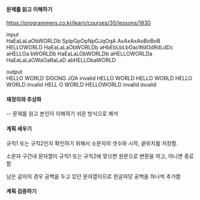 #### 문제를 읽고 이해하기
https://programmers.co.kr/learn/courses/30/lessons/1830

input</br>
HaEaLaLaObWORLDb
SpIpGpOpNpGJqOqA
AxAxAxAoBoBoB
HELLOWORLD
HaEaLaLaObWORLDb
aHbEbLbLbOacWdOdRdLdDc
aHELLOa bWORLDb
HaEaLaLObWORLDb
aHELLOWORLDa
HaEaLaLaOWaOaRaLaD
abHELLObaWORLD

output</br>
HELLO WORLD
SIGONG JOA
invalid
HELLO WORLD
HELLO WORLD
HELLO WORLD
invalid
HELL O WORLD
HELLOWORLD
invalid
invalid
 
#### 재정의와 추상화<br>
-- 문제를 읽고 본인이 이해하기 쉬운 방식으로 해석<br>


#### 계획 세우기<br>
규칙1 또는 규칙2인지 확인하기 위해서 소문자의 갯수와 시작, 끝위치를 저장함.

소문자 구간내 문자열이 규칙1 또는 규칙2에 맞으면 원문으로 변환을 하고, 아니면 종료함  

남은 글자의 경우 공백을 두고 있던 문자열이므로 한글자당 공백을 하나씩 추가함

 

#### 계획 검증하기
